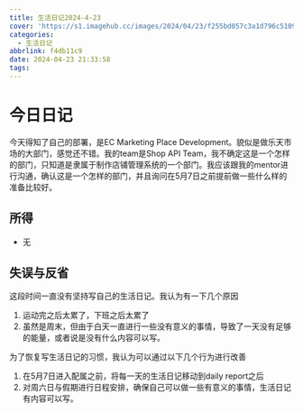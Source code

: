```yaml
---
title: 生活日记2024-4-23
cover: 'https://s1.imagehub.cc/images/2024/04/23/f255bd057c3a1d796c510990557ea08d.jpeg'
categories:
  - 生活日记
abbrlink: f4db11c9
date: 2024-04-23 21:33:58
tags:
---
```


# 今日日记

今天得知了自己的部署，是EC Marketing Place Development。貌似是做乐天市场的大部门，感觉还不错。我的team是Shop API Team，我不确定这是一个怎样的部门，只知道是隶属于制作店铺管理系统的一个部门。我应该跟我的mentor进行沟通，确认这是一个怎样的部门，并且询问在5月7日之前提前做一些什么样的准备比较好。

## 所得
- 无

## 失误与反省
这段时间一直没有坚持写自己的生活日记。我认为有一下几个原因
1. 运动完之后太累了，下班之后太累了
2. 虽然是周末，但由于白天一直进行一些没有意义的事情，导致了一天没有足够的能量，或者说是没有什么内容可以写。

为了恢复写生活日记的习惯，我认为可以通过以下几个行为进行改善
1. 在5月7日进入配属之前，将每一天的生活日记移动到daily report之后
2. 对周六日与假期进行日程安排，确保自己可以做一些有意义的事情，生活日记有内容可以写。
